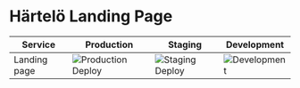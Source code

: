 # Härtelö Landing Page


| Service  | Production  | Staging | Development |
|---|---|---|---|
| Landing page   | ![Production Deploy](https://github.com/hartelo/landing-page/workflows/Production%20Deploy/badge.svg)  | ![Staging Deploy](https://github.com/hartelo/landing-page/workflows/Staging%20Deploy/badge.svg)  | ![Development](https://github.com/hartelo/landing-page/workflows/Development/badge.svg) |
